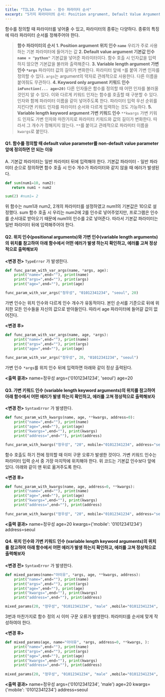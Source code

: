 ```yaml
---
title: "TIL10. Python - 함수 파라미터 순서"
excerpt: "5가지 파라미터의 순서: Position argrument, Default Value Argument, Variable Length Argument, Keyword only Argument, Variable Length Keyword Argument"
---
```


함수를 정의할 때 파라미터를 넣어줄 수 있고, 파라미터의 종류는 다양하다. 종류의 특징에 따라 파라미터 순서를 정해주어야 한다.

>**함수 파라미터의 순서**
**1. Position argument 위치 인수 `name`**
우리가 주로 사용하는 기본 파라미터에 들어가는 값
**2. Default value argument 기본값 인수 `name = "python"`**
기본값을 넣어준 파라미터이다. 함수 호출 시 인자값을 입력하지 않으면 기본값을 불러와 출력해준다. 
**3. Variable length argument 가변 인수 `*args`**
파라미터 값의 길이가 변화한다. 파라미터 앞에 `*`를 붙여 가변 인자를 정의할 수 있다. `args`는 argument의 약자로 관례적으로 사용한다. 다른 이름을 붙여줘도 무관하다.
**4. Keyword only argument 키워드 인수 `imFunction(... age=20)`**
다른 인자들은 함수를 정의할 때 어떤 인자를 불러올 것인지 알 수 있다. 이와 다르게 키워드 인자는 함수를 호출할 때 구분할 수 있다. 인자와 함께 파라미터 이름을 같이 넣어주도록 한다. 파라미터 입력 우선 순위를 지킨다면 키워드 인자를 파라미터 순서와 다르게 입력하는 것도 가능하다.
**5. Variable length keyword argument 가변 키워드 인수** `**kwargs`
가변 키워드 인자도 가변 인자와 마찬가지로 파라미터 키워드와 값의 길이가 변화한다. 따라서 그 개수가 정해지지 않는다. `**`를 붙이고 관례적으로 파라미터 이름을 `kwargs`로 붙인다.

#### Q1. 함수를 정의할 때 default value parameter를 non-default value parameter 앞에 정의하면 안 되는 이유

A. 기본값 파라미터는 일반 파라미터 뒤에 입력해야 한다. 기본값 파라미터 - 일반 파라미터 순으로 정의하면 함수 호출 시 인수 개수가 파라미터와 같지 않을 때 에러가 발생된다.
```python
def sum(num1=10, num2):
   return num1 + num2

sum(2) #num1= 2
```
위 함수는 num1과 num2, 2개의 파라미터를 설정하였고 num1의 기본값은 10으로 설정했다. sum 함수 호출 시 우리는 num2에 2를 인수로 넣어주었지만, 프로그램은 인수를 순서대로 받아오기 때문에 num1의 인수를 2로 넣어준다. 따라서 기본값 파라미터는 일반 파라미터 뒤에 입력해주어야 한다.

#### Q2. 위치 인수(positional arguments)와 가변 인수(variable length arguments)의 위치를 참고하여 아래 함수에서 어떤 에러가 발생 하는지 확인하고, 에러를 고쳐 정상적으로 출력해보자

**<변경 전>** `TypeError` 가 발생한다.
```python
def func_param_with_var_args(name, *args, age):
    print("name=",end=""), print(name)
    print("args=",end=""), print(args)
    print("age=",end=""), print(age)

func_param_with_var_args("정우성", "01012341234", "seoul", 20)
```
가변 인수는 위치 인수와 다르게 인수 개수가 유동적이다. 본인 순서를 기준으로 뒤에 위치한 모든 인수들을 자신의 값으로 받아들인다. 따라서 age 파라미터에 들어갈 값이 없어진다.

**<변경 후>**
```python
def func_param_with_var_args(name, age, *args):
    print("name=",end=""), print(name)
    print("args=",end=""), print(args)
    print("age=",end=""), print(age)
 
func_param_with_var_args("정우성", 20, "01012341234", "seoul")
```
가변 인수 `*args`를 위치 인수 뒤에 입력하면 아래와 같이 정상 출력된다.

**<출력 결과>**
name=정우성
args=('01012341234', 'seoul')
age=20

#### Q3. 가변 키워드 인수 (variable length keyword arguments)의 위치를 참고하여 아래 함수에서 어떤 에러가 발생 하는지 확인하고, 에러를 고쳐 정상적으로 출력해보자
**<변경 전>** `SyntaxError` 가 발생한다. 
```python
def func_param_with_kwargs(name, age, **kwargs, address=0):
    print("name=",end=""), print(name)
    print("age=",end=""), print(age)
    print("kwargs=",end=""), print(kwargs)
    print("address=",end=""), print(address)

func_param_with_kwargs("정우성", "20", mobile="01012341234", address="seoul")
```
함수 호출도 하기 전에 정의할 때 이미 구문 오류가 발생한 것이다. 가변 키워드 인수는 파라미터 입력 순서 중 가장 마지막에 위치해야 한다. 위 코드는 기본값 인수보다 앞에 있다. 아래와 같이 맨 뒤로 옮겨주도록 한다.

**<변경 후>**
```python
def func_param_with_kwargs(name, age, address=0, **kwargs):
    print("name=",end=""), print(name)
    print("age=",end=""), print(age)
    print("kwargs=",end=""), print(kwargs)
    print("address=",end=""), print(address)
 
func_param_with_kwargs("정우성", "20", mobile="01012341234", address="seoul")
```

**<출력 결과>**
name=정우성
age=20
kwargs={'mobile': '01012341234'}
address=seoul

#### Q4. 위치 인수와 가변 키워드 인수 (variable length keyword arguments)의 위치를 참고하여 아래 함수에서 어떤 에러가 발생 하는지 확인하고, 에러를 고쳐 정상적으로 출력해보자
**<변경 전>** `SyntaxError` 가 발생한다.
```python
def mixed_params(name="아이유", *args, age, **kwargs, address):
    print("name=",end=""), print(name)
    print("args=",end=""), print(args)
    print("age=",end=""), print(age)
    print("kwargs=",end=""), print(kwargs)
    print("address=",end=""), print(address)

mixed_params(20, "정우성", "01012341234", "male" ,mobile="01012341234", address="seoul")
```
3번과 마찬가지로 함수 정의 시 이미 구문 오류가 발생한다. 파라미터를 순서에 맞게 작성하여야 한다.

**<변경 후>**
```python
def mixed_params(age, name="아이유", *args, address=0, **kwargs, ):
    print("name=",end=""), print(name)
    print("args=",end=""), print(args)
    print("age=",end=""), print(age)
    print("kwargs=",end=""), print(kwargs)
    print("address=",end=""), print(address)
 
mixed_params(20, "정우성", "01012341234", "male" ,mobile="01012341234", address="seoul")
```

**<출력 결과>**
name=정우성
args=('01012341234', 'male')
age=20
kwargs={'mobile': '01012341234'}
address=seoul
